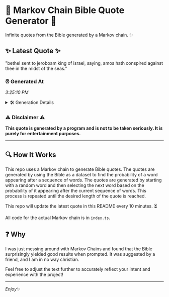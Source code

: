 # 📖 Markov Chain Bible Quote Generator 📖

Infinite quotes from the Bible generated by a Markov chain. ✨

## ✨ Latest Quote ✨
"bethel sent to jeroboam king of israel, saying, amos hath conspired against thee in the midst of the seas."

### ⏰ Generated At
*3:25:10 PM*

<details>
    <summary>🛠️ Generation Details</summary>
    <p>
        <strong>🌱 Seed:</strong> bethel<br>
        <strong>🔄 Iterations:</strong> 18<br>
        <strong>📜 Context History:</strong><br>[ bethel ]: sent<br>[ bethel, sent ]: to<br>[ bethel, sent, to ]: jeroboam<br>[ bethel, sent, to, jeroboam ]: king<br>[ bethel, sent, to, jeroboam, king ]: of<br>[ bethel, sent, to, jeroboam, king, of ]: israel,<br>[ sent, to, jeroboam, king, of, israel, ]: saying,<br>[ to, jeroboam, king, of, israel,, saying, ]: amos<br>[ jeroboam, king, of, israel,, saying,, amos ]: hath<br>[ king, of, israel,, saying,, amos, hath ]: conspired<br>[ of, israel,, saying,, amos, hath, conspired ]: against<br>[ israel,, saying,, amos, hath, conspired, against ]: thee<br>[ saying,, amos, hath, conspired, against, thee ]: in<br>[ amos, hath, conspired, against, thee, in ]: the<br>[ hath, conspired, against, thee, in, the ]: midst<br>[ conspired, against, thee, in, the, midst ]: of<br>[ against, thee, in, the, midst, of ]: the<br>[ thee, in, the, midst, of, the ]: seas.<br>
    </p>
</details>

### ⚠️ Disclaimer ⚠️
**This quote is generated by a program and is not to be taken seriously. It is purely for entertainment purposes.**

---

## 🔍 How It Works

This repo uses a Markov chain to generate Bible quotes. The quotes are generated by using the Bible as a dataset to find the probability of a word appearing after a sequence of words. The quotes are generated by starting with a random word and then selecting the next word based on the probability of it appearing after the current sequence of words. This process is repeated until the desired length of the quote is reached.

This repo will update the latest quote in this README every 10 minutes. ⏳

All code for the actual Markov chain is in `index.ts`.

## ❓ Why

I was just messing around with Markov Chains and found that the Bible surprisingly yielded good results when prompted. 
It was suggested by a friend, and I am in no way christian.

Feel free to adjust the text further to accurately reflect your intent and experience with the project!

---

*Enjoy*✨
